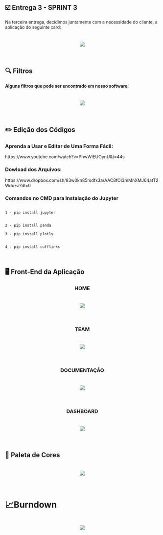 ## :ballot_box_with_check: Entrega 3 - SPRINT 3

Na terceira entrega, decidimos juntamente com a necessidade do cliente, a aplicação do seguinte card:

<h1 align="center"> <img src = "https://github.com/Group-4-Fatec-SJC/Analise-Eleitorado/blob/main/assets/SPRINT%202.png" /></h1>


<br>

## &#128269; Filtros

<h4>Alguns filtros que pode ser encontrado em nosso software:</h4>

<h1 align="center"> <img src = "https://github.com/Group-4-Fatec-SJC/Analise-Eleitorado/blob/main/assets/filtros.png"/></h1>

<br>

## &#9999;&#65039; Edição dos Códigos

<h3>Aprenda a Usar e Editar de Uma Forma Fácil:</h3>
https://www.youtube.com/watch?v=PhwWiEUOynU&t=44s

<h3>Dowload dos Arquivos:</h3>
https://www.dropbox.com/sh/83w0kn85rsdfx3a/AAC8fOI3mMnXMJ64atT2WdqEa?dl=0

<h3>Comandos no CMD para Instalação do Jupyter</h3>


```

1 - pip install jupyter

```

```

2 - pip install panda

```
```
3 - pip install plotly

```
```

4 - pip install cufflinks

```




<br>

## :desktop_computer: Front-End da Aplicação

<h3 align="center">HOME</h3>

<h1 align="center"> <img src = "https://github.com/Group-4-Fatec-SJC/Analise-Eleitorado/blob/main/assets/INDEX.gif"/></h1>

<br>

<h3 align="center">TEAM</h3>

<h1 align="center"> <img src = "https://github.com/Group-4-Fatec-SJC/Analise-Eleitorado/blob/main/assets/TEAM.gif"/></h1>

<br>

<h3 align="center">DOCUMENTAÇÃO</h3>

<h1 align="center"> <img src ="https://github.com/Group-4-Fatec-SJC/Analise-Eleitorado/blob/main/assets/DOCUMENTA%C3%87%C3%83O.gif"/></h1>

<br>

<h3 align="center">DASHBOARD</h3>

<h1 align="center"> <img src = "https://github.com/Group-4-Fatec-SJC/Analise-Eleitorado/blob/main/assets/DASHBOARD.gif"/></h1>


<br>


<h2>&#x1F3A8; Paleta de Cores</h2>
<h1 align="center"> <img src = "https://github.com/Group-4-Fatec-SJC/Analise-Eleitorado/blob/main/assets/PALETA%20DE%20CORES.png"/></h1>


<br>

<h1>&#128200;Burndown</h1>

<h1 align="center"> <img src = "https://github.com/Group-4-Fatec-SJC/Analise-Eleitorado/blob/main/assets/BURNDOWN_SPRINT2.PNG"/></h1>

<br>





